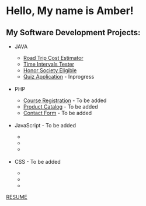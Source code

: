 

<h1>Hello, My name is Amber!</h1> 

<h2>My Software Development Projects:</h2>
<ul>
  <li>JAVA</li>
  <ul>
    <li><a href="https://amberkrodriguez.github.io/RoadTripCostEstimator/">Road Trip Cost Estimator</a> </li>
    <li><a href="https://amberkrodriguez.github.io/TimeIntervalCheck/">Time Intervals Tester</a></li>
     <li><a href="https://github.com/AmberKRodriguez/HonorSocietyEligible">Honor Society Eligible</a></li>
    <li><a href="">Quiz Application</a> - Inprogress</li> 
  </ul>
  <br>
  <li>PHP</li>
  <ul>
    <li><a href="">Course Registration</a> - To be added</li>
    <li><a href="">Product Catalog</a> - To be added</li>
     <li><a href="">Contact Form</a> - To be added</li>
  </ul>
  <br>
  <li>JavaScript - To be added</li>
  <ul>
    <li><a href=""></a> </li>
    <li><a href=""></a></li>
     <li><a href=""></a></li>
  </ul>
  <br>
  <li>CSS - To be added</li>
  <ul>
    <li><a href=""></a> </li>
    <li><a href=""></a></li>
     <li><a href=""></a></li>
  </ul>
</ul>


<a href="https://amberkrodriguez.github.io/ResumePage/">RESUME</a>
